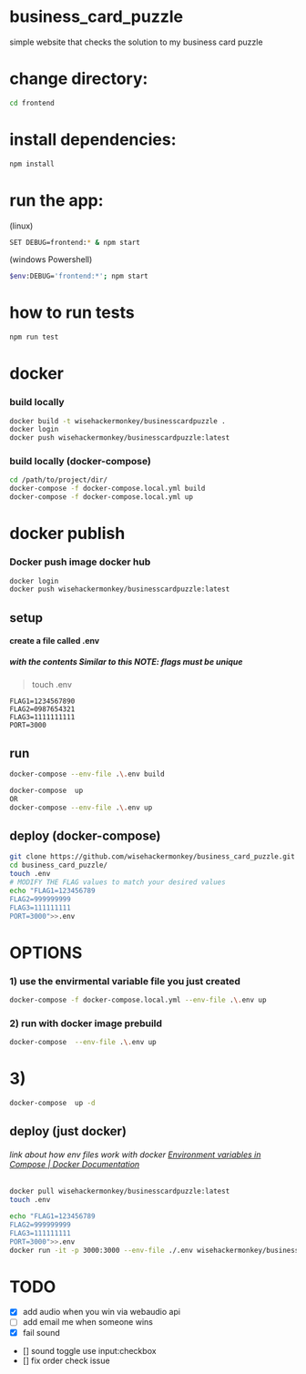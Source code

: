 # business_card_puzzle
 simple website that checks the solution to my business card puzzle



# change directory:
```bash
cd frontend
```

# install dependencies:
```bash
npm install
```
# run the app:
(linux)
```bash
SET DEBUG=frontend:* & npm start
```
(windows Powershell)
```bash
$env:DEBUG='frontend:*'; npm start
```

# how to run tests
```bash
npm run test
```

# docker 
### build locally
```bash
docker build -t wisehackermonkey/businesscardpuzzle .
docker login
docker push wisehackermonkey/businesscardpuzzle:latest
```

### build locally (docker-compose)
```bash
cd /path/to/project/dir/
docker-compose -f docker-compose.local.yml build
docker-compose -f docker-compose.local.yml up
```

# docker publish
### Docker push image docker hub
```bash
docker login
docker push wisehackermonkey/businesscardpuzzle:latest
```

## setup
#### create a file called .env 
##### with the contents Similar to this NOTE: flags must be unique
> touch .env 
```text
FLAG1=1234567890
FLAG2=0987654321
FLAG3=1111111111
PORT=3000
``` 
## run 
```bash
docker-compose --env-file .\.env build

docker-compose  up
OR 
docker-compose --env-file .\.env up
```
## deploy (docker-compose)
```bash
git clone https://github.com/wisehackermonkey/business_card_puzzle.git
cd business_card_puzzle/
touch .env
# MODIFY THE FLAG values to match your desired values
echo "FLAG1=123456789
FLAG2=999999999
FLAG3=111111111
PORT=3000">>.env
```
# OPTIONS

### 1) use the envirmental variable file you just created
```bash
docker-compose -f docker-compose.local.yml --env-file .\.env up
```

### 2) run with docker image prebuild
```bash
docker-compose  --env-file .\.env up
```
# 3)
```bash
docker-compose  up -d
```
## deploy (just docker)
###### link about how env files work with docker [Environment variables in Compose | Docker Documentation](https://docs.docker.com/compose/environment-variables/) 
```bash
docker pull wisehackermonkey/businesscardpuzzle:latest
touch .env

echo "FLAG1=123456789
FLAG2=999999999
FLAG3=111111111
PORT=3000">>.env
docker run -it -p 3000:3000 --env-file ./.env wisehackermonkey/businesscardpuzzle:latest
```
# TODO
- [x] add audio when you win via webaudio api
- [ ] add email me when someone wins
- [x] fail sound 
- [] sound toggle use input:checkbox
- [] fix order check issue